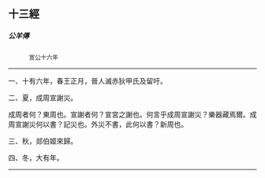 

## 十三經

##### 公羊傳
　　　`宣公十六年`

* * *

一、十有六年，春王正月，晉人滅赤狄甲氏及留吁。

二、夏，成周宣謝災。

成周者何？東周也。宣謝者何？宣宮之謝也。何言乎成周宣謝災？樂器藏焉爾。成周宣謝災何以書？記災也。外災不書，此何以書？新周也。

三、秋，郯伯姬來歸。

四、冬，大有年。

* * *


